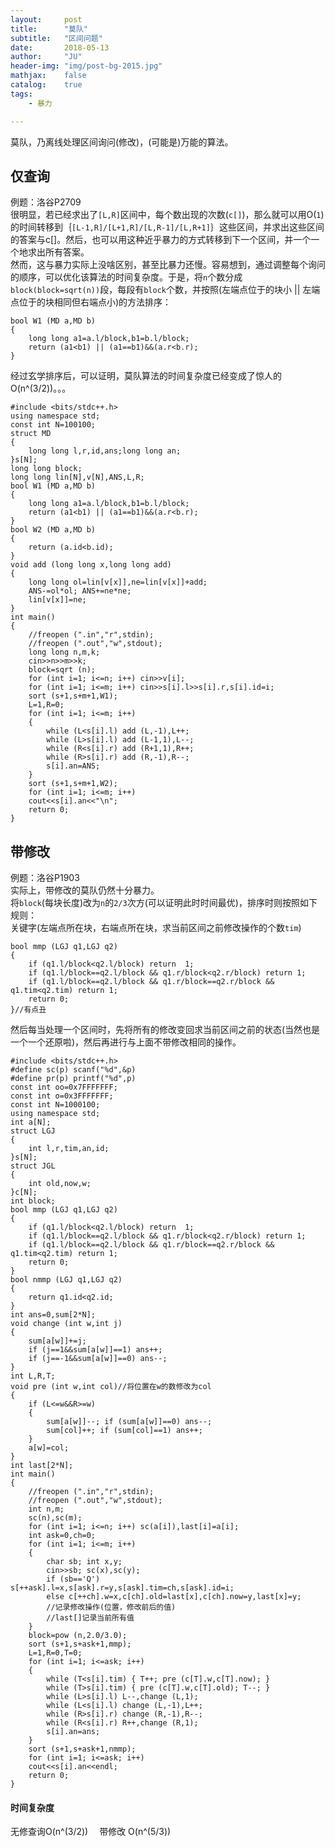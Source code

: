 ```yaml
---
layout:     post
title:      "莫队"
subtitle:   "区间问题"
date:       2018-05-13
author:     "JU"
header-img: "img/post-bg-2015.jpg"
mathjax:    false
catalog:    true
tags:
    - 暴力

---
```


莫队，乃离线处理区间询问(修改)，(可能是)万能的算法。

## 仅查询
例题：洛谷P2709  
很明显，若已经求出了`[L,R]`区间中，每个数出现的次数(`c[]`)，那么就可以用O(`1`)的时间转移到｛`[L-1,R]/[L+1,R]/[L,R-1]/[L,R+1]`｝这些区间，并求出这些区间的答案与c[]。然后，也可以用这种近乎暴力的方式转移到下一个区间，并一个一个地求出所有答案。  
然而，这与暴力实际上没啥区别，甚至比暴力还慢。容易想到，通过调整每个询问的顺序，可以优化该算法的时间复杂度。于是，将`n`个数分成`block(block=sqrt(n))`段，每段有`block`个数，并按照(左端点位于的块小 || 左端点位于的块相同但右端点小)的方法排序：

	bool W1 (MD a,MD b)
	{
		long long a1=a.l/block,b1=b.l/block;
		return (a1<b1) || (a1==b1)&&(a.r<b.r);
	}

经过玄学排序后，可以证明，莫队算法的时间复杂度已经变成了惊人的O(n^(3/2))。。。

	#include <bits/stdc++.h>
	using namespace std;
	const int N=100100;
	struct MD
	{
		long long l,r,id,ans;long long an;
	}s[N];
	long long block;
	long long lin[N],v[N],ANS,L,R;
	bool W1 (MD a,MD b)
	{
		long long a1=a.l/block,b1=b.l/block;
		return (a1<b1) || (a1==b1)&&(a.r<b.r);
	}
	bool W2 (MD a,MD b)
	{
		return (a.id<b.id);
	}
	void add (long long x,long long add)
	{
		long long ol=lin[v[x]],ne=lin[v[x]]+add;
		ANS-=ol*ol; ANS+=ne*ne;
		lin[v[x]]=ne;
	}
	int main()
	{
		//freopen (".in","r",stdin);
		//freopen (".out","w",stdout);
		long long n,m,k;
		cin>>n>>m>>k;
		block=sqrt (n);
		for (int i=1; i<=n; i++) cin>>v[i];
		for (int i=1; i<=m; i++) cin>>s[i].l>>s[i].r,s[i].id=i;
		sort (s+1,s+m+1,W1);
		L=1,R=0;
		for (int i=1; i<=m; i++)
		{
			while (L<s[i].l) add (L,-1),L++;
			while (L>s[i].l) add (L-1,1),L--;
			while (R<s[i].r) add (R+1,1),R++;
			while (R>s[i].r) add (R,-1),R--;
			s[i].an=ANS;
		}
		sort (s+1,s+m+1,W2);
		for (int i=1; i<=m; i++)
		cout<<s[i].an<<"\n";
		return 0;
	}

## 带修改
例题：洛谷P1903  
实际上，带修改的莫队仍然十分暴力。  
将`block`(每块长度)改为`n`的`2/3`次方(可以证明此时时间最优)，排序时则按照如下规则：  
    关键字(左端点所在块，右端点所在块，求当前区间之前修改操作的个数`tim`)  

	bool mmp (LGJ q1,LGJ q2)
	{
		if (q1.l/block<q2.l/block) return  1;
		if (q1.l/block==q2.l/block && q1.r/block<q2.r/block) return 1;
		if (q1.l/block==q2.l/block && q1.r/block==q2.r/block && q1.tim<q2.tim) return 1;
		return 0;
	}//有点丑


然后每当处理一个区间时，先将所有的修改变回求当前区间之前的状态(当然也是一个一个还原啦)，然后再进行与上面不带修改相同的操作。

	#include <bits/stdc++.h>
	#define sc(p) scanf("%d",&p)
	#define pr(p) printf("%d",p)
	const int oo=0x7FFFFFFF;
	const int o=0x3FFFFFFF;
	const int N=1000100;
	using namespace std;
	int a[N];
	struct LGJ
	{
		int l,r,tim,an,id;
	}s[N];
	struct JGL
	{
		int old,now,w;
	}c[N];
	int block;
	bool mmp (LGJ q1,LGJ q2)
	{
		if (q1.l/block<q2.l/block) return  1;
		if (q1.l/block==q2.l/block && q1.r/block<q2.r/block) return 1;
		if (q1.l/block==q2.l/block && q1.r/block==q2.r/block && q1.tim<q2.tim) return 1;
		return 0;
	}
	bool nmmp (LGJ q1,LGJ q2)
	{
		return q1.id<q2.id;
	}
	int ans=0,sum[2*N];
	void change (int w,int j)
	{
		sum[a[w]]+=j;
		if (j==1&&sum[a[w]]==1) ans++;
		if (j==-1&&sum[a[w]]==0) ans--;
	}
	int L,R,T;
	void pre (int w,int col)//将位置在w的数修改为col
	{
		if (L<=w&&R>=w)
		{
			sum[a[w]]--; if (sum[a[w]]==0) ans--;
			sum[col]++; if (sum[col]==1) ans++;
		}
		a[w]=col;
	}
	int last[2*N];
	int main()
	{
		//freopen (".in","r",stdin);
		//freopen (".out","w",stdout);
		int n,m;
		sc(n),sc(m);
		for (int i=1; i<=n; i++) sc(a[i]),last[i]=a[i];
		int ask=0,ch=0;
		for (int i=1; i<=m; i++)
		{
			char sb; int x,y;
			cin>>sb; sc(x),sc(y);
			if (sb=='Q') s[++ask].l=x,s[ask].r=y,s[ask].tim=ch,s[ask].id=i;
			else c[++ch].w=x,c[ch].old=last[x],c[ch].now=y,last[x]=y;
			//记录修改操作(位置，修改前后的值)
			//last[]记录当前所有值
		}
		block=pow (n,2.0/3.0);
		sort (s+1,s+ask+1,mmp);
		L=1,R=0,T=0;
		for (int i=1; i<=ask; i++)
		{
			while (T<s[i].tim) { T++; pre (c[T].w,c[T].now); }
			while (T>s[i].tim) { pre (c[T].w,c[T].old); T--; }
			while (L>s[i].l) L--,change (L,1);
			while (L<s[i].l) change (L,-1),L++;
			while (R>s[i].r) change (R,-1),R--;
			while (R<s[i].r) R++,change (R,1);
			s[i].an=ans;
		}
		sort (s+1,s+ask+1,nmmp);
		for (int i=1; i<=ask; i++)
		cout<<s[i].an<<endl;
		return 0;
	}

#### 时间复杂度
无修查询O(n^(3/2))　
带修改  O(n^(5/3))

